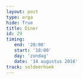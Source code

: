 ```yaml
---
layout: post
type: orga
hide: True
title: Diner
id: 29
timing: 
   end: '20:00'
   start: '18:00'
   day: 'zondag'
   date: '14 augustus 2016'
track: soldeerhoek
---
```

